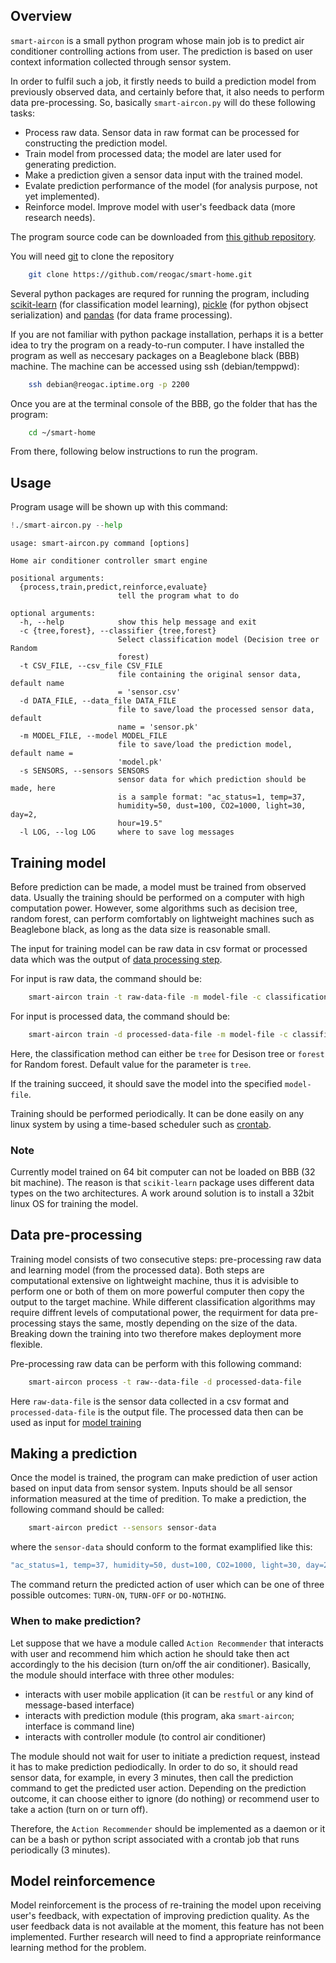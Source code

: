 
## Overview

`smart-aircon` is a small python program whose main job is to predict air conditioner controlling actions from user. The prediction is based on user context information collected through sensor system.

In order to fulfil such a job, it firstly needs to build a prediction model from previously observed data, and certainly before that, it also needs to perform data pre-processing. So, basically `smart-aircon.py` will do these following tasks:

+ Process raw data. Sensor data in raw format can be processed for constructing the prediction model.
+ Train model from processed data; the model are later used for generating prediction.
+ Make a prediction given a sensor data input with the trained model.
+ Evalate prediction performance of the model (for analysis purpose, not yet implemented).
+ Reinforce model. Improve model with user's feedback data (more research needs).

The program source code can be downloaded from [this github repository](https://github.com/reogac/smart-home.git).

You will need [git](https://en.wikipedia.org/wiki/Git_(software)) to clone the repository

```bash
    git clone https://github.com/reogac/smart-home.git
```
Several python packages are requred for running the program, including [scikit-learn](http://scikit-learn.org) (for classification model learning), [pickle](https://docs.python.org/3/library/pickle.html) (for python objsect serialization) and [pandas](http://pandas.pydata.org/) (for data frame processing).

If you are not familiar with python package installation, perhaps it is a better idea to try the program on a ready-to-run computer. I have installed the program as well as neccesary packages on a Beaglebone black (BBB) machine. The machine can be accessed using ssh (debian/temppwd):

```bash
    ssh debian@reogac.iptime.org -p 2200
```

Once you are at the terminal console of the BBB, go the folder that has the program:

```bash
    cd ~/smart-home
```

From there, following below instructions to run the program.


## Usage

Program usage will be shown up with this command:


```python
!./smart-aircon.py --help
```

    usage: smart-aircon.py command [options]
    
    Home air conditioner controller smart engine
    
    positional arguments:
      {process,train,predict,reinforce,evaluate}
                            tell the program what to do
    
    optional arguments:
      -h, --help            show this help message and exit
      -c {tree,forest}, --classifier {tree,forest}
                            Select classification model (Decision tree or Random
                            forest)
      -t CSV_FILE, --csv_file CSV_FILE
                            file containing the original sensor data, default name
                            = 'sensor.csv'
      -d DATA_FILE, --data_file DATA_FILE
                            file to save/load the processed sensor data, default
                            name = 'sensor.pk'
      -m MODEL_FILE, --model MODEL_FILE
                            file to save/load the prediction model, default name =
                            'model.pk'
      -s SENSORS, --sensors SENSORS
                            sensor data for which prediction should be made, here
                            is a sample format: "ac_status=1, temp=37,
                            humidity=50, dust=100, CO2=1000, light=30, day=2,
                            hour=19.5"
      -l LOG, --log LOG     where to save log messages


## <a id="training-model"/>Training model


Before prediction can be made, a model must be trained from observed data. Usually the training should be performed on a computer with high computation power. However, some algorithms such as decision tree, random forest, can perform comfortably on lightweight machines such as Beaglebone black, as long as the data size is reasonable small.

The input for training model can be raw data in csv format or processed data which was the output of [data processing step](#data-processing).

For input is raw data, the command should be:
```bash
    smart-aircon train -t raw-data-file -m model-file -c classification-method
```

For input is processed data, the command should be:
```bash
    smart-aircon train -d processed-data-file -m model-file -c classification-method
```

Here, the classification method can either be `tree` for Desison tree or `forest` for Random forest. Default value for the parameter is `tree`.

If the training succeed, it should save the model into the specified `model-file`.

Training should be performed periodically. It can be done easily on any linux system by using a time-based scheduler such as [crontab](https://en.wikipedia.org/wiki/Cron).

### Note
Currently model trained on 64 bit computer can not be loaded on BBB (32 bit machine). The reason is that `scikit-learn` package uses different data types on the two architectures. A work around solution is to install a 32bit linux OS for training the model.


## <a id="data-processing"/>Data pre-processing

Training model consists of two consecutive steps: pre-processing raw data and learning model (from the processed data). Both steps are computational extensive on lightweight machine, thus it is advisible to perform one or both of them on more powerful computer then copy the output to the target machine. While different classification algorithms may require diffrent levels of computational power, the requirment for data pre-processing stays the same, mostly depending on the size of the data. Breaking down the training into two therefore makes deployment more flexible.

Pre-processing raw data can be perform with this following command:

``` bash
    smart-aircon process -t raw--data-file -d processed-data-file
```
Here `raw-data-file` is the sensor data collected in a csv format and `processed-data-file` is the output file. The processed data then can be used as input for [model training](#training-model)


## Making a prediction

Once the model is trained, the program can make prediction of user action based on input data from sensor system. Inputs should be all sensor information measured at the time of predition. To make a prediction, the following command should be called:

```bash
    smart-aircon predict --sensors sensor-data
```
where the `sensor-data` should conform to the format examplified like this:
```bash
"ac_status=1, temp=37, humidity=50, dust=100, CO2=1000, light=30, day=2,hour=19.5"
```

The command return the predicted action of user which can be one of three possible outcomes: `TURN-ON`, `TURN-OFF` or `DO-NOTHING`.

### When to make prediction?

Let suppose that we have a module called `Action Recommender` that interacts with user and recommend him which action he should take then act accordingly to the his decision (turn on/off the air conditioner). Basically, the module should interface with three other modules:

 + interacts with user mobile application (it can be `restful` or any kind of message-based interface)
 + interacts with prediction module (this program, aka `smart-aircon`; interface is command line)
 + interacts with controller module (to control air conditioner)
 
The module should not wait for user to initiate a prediction request, instead it has to make prediction pediodically. In order to do so, it should read sensor data, for example, in every 3 minutes, then call the prediction command to get the predicted user action. Depending on the prediction outcome, it can choose either to ignore (do nothing) or recommend user to take a action (turn on or turn off).

Therefore, the `Action Recommender` should be implemented as a daemon or it can be a bash or python script associated with a crontab job that runs periodically (3 minutes).

## Model reinforcemence

Model reinforcement is the process of re-training the model upon receiving user's feedback, with expectation of improving prediction quality. As the user feedback data is not available at the moment, this feature has not been implemented. Further research will need to find a appropriate reinformance learning method for the problem.

